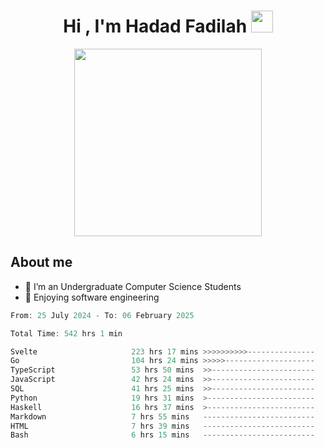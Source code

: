<h1 align="center">Hi , I'm Hadad Fadilah <img src="https://media.giphy.com/media/hvRJCLFzcasrR4ia7z/giphy.gif" width="35"></h1>

<p align="center">
<img src="https://media.tenor.com/78dNivDemDAAAAAi/speech-bubble-venti.gif" width="300"/>    
</p>


##  About me
- 🔭 I’m an Undergraduate Computer Science Students
- 🌱 Enjoying software engineering

<!--START_SECTION:waka-->

```go
From: 25 July 2024 - To: 06 February 2025

Total Time: 542 hrs 1 min

Svelte                     223 hrs 17 mins >>>>>>>>>>---------------   40.99 %
Go                         104 hrs 24 mins >>>>>--------------------   19.17 %
TypeScript                 53 hrs 50 mins  >>-----------------------   09.88 %
JavaScript                 42 hrs 24 mins  >>-----------------------   07.79 %
SQL                        41 hrs 25 mins  >>-----------------------   07.60 %
Python                     19 hrs 31 mins  >------------------------   03.58 %
Haskell                    16 hrs 37 mins  >------------------------   03.05 %
Markdown                   7 hrs 55 mins   -------------------------   01.45 %
HTML                       7 hrs 39 mins   -------------------------   01.40 %
Bash                       6 hrs 15 mins   -------------------------   01.15 %
```

<!--END_SECTION:waka-->




<!--
**Fadil-Tao/Fadil-Tao** is a ✨ _special_ ✨ repository because its `README.md` (this file) appears on your GitHub profile.


